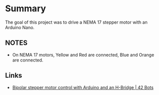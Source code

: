 # Summary

The goal of this project was to drive a NEMA 17 stepper motor with an Arduino Nano.


## NOTES

- On NEMA 17 motors, Yellow and Red are connected, Blue and Orange are connected.

## Links

* [Bipolar stepper motor control with Arduino and an H-Bridge | 42 Bots](http://42bots.com/tutorials/bipolar-stepper-motor-control-with-arduino-and-an-h-bridge/)
